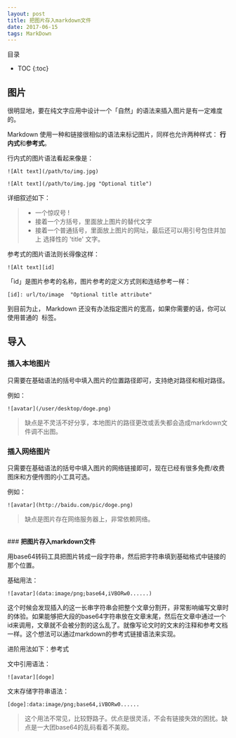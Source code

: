 ```yaml
---
layout: post
title: 把图片存入markdown文件
date: 2017-06-15
tags: MarkDown
---
```


目录

* TOC 
{:toc}

## 图片

很明显地，要在纯文字应用中设计一个「自然」的语法来插入图片是有一定难度的。

Markdown 使用一种和链接很相似的语法来标记图片，同样也允许两种样式： **行内式**和**参考式**。

行内式的图片语法看起来像是：

`![Alt text](/path/to/img.jpg)`

`![Alt text](/path/to/img.jpg "Optional title")`


详细叙述如下：

>* 一个惊叹号 !
>* 接着一个方括号，里面放上图片的替代文字
>* 接着一个普通括号，里面放上图片的网址，最后还可以用引号包住并加上 选择性的 'title' 文字。

参考式的图片语法则长得像这样：

	![Alt text][id]

「id」是图片参考的名称，图片参考的定义方式则和连结参考一样：

	[id]: url/to/image  "Optional title attribute"

到目前为止， Markdown 还没有办法指定图片的宽高，如果你需要的话，你可以使用普通的 <img> 标签。

## 导入

### 插入本地图片

只需要在基础语法的括号中填入图片的位置路径即可，支持绝对路径和相对路径。

例如：

`![avatar](/user/desktop/doge.png)`

>缺点是不灵活不好分享，本地图片的路径更改或丢失都会造成markdown文件调不出图。


### 插入网络图片

只需要在基础语法的括号中填入图片的网络链接即可，现在已经有很多免费/收费图床和方便传图的小工具可选。

例如：

`![avatar](http://baidu.com/pic/doge.png)`

>缺点是图片存在网络服务器上，非常依赖网络。

<br/>### **把图片存入markdown文件**

用base64转码工具把图片转成一段字符串，然后把字符串填到基础格式中链接的那个位置。

基础用法：

`![avatar](data:image/png;base64,iVBORw0......)`

这个时候会发现插入的这一长串字符串会把整个文章分割开，非常影响编写文章时的体验。如果能够把大段的base64字符串放在文章末尾，然后在文章中通过一个id来调用，文章就不会被分割的这么乱了。就像写论文时的文末的注释和参考文档一样。这个想法可以通过markdown的参考式链接语法来实现。

进阶用法如下：参考式

文中引用语法：

`![avatar][doge]`

文末存储字符串语法：

`[doge]:data:image/png;base64,iVBORw0......`

>这个用法不常见，比较野路子。优点是很灵活，不会有链接失效的困扰。缺点是一大团base64的乱码看着不美观。

